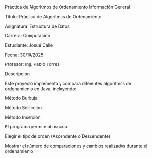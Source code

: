 Práctica de Algoritmos de Ordenamiento
 Información General

Título: Práctica de Algoritmos de Ordenamiento

Asignatura: Estructura de Datos

Carrera: Computación

Estudiante: Josué Calle

Fecha: 30/10/2025

Profesor: Ing. Pablo Torres

 Descripción

Este proyecto implementa y compara diferentes algoritmos de ordenamiento en Java, incluyendo:

Método Burbuja

Método Selección

Método Inserción

El programa permite al usuario:

Elegir el tipo de orden (Ascendente o Descendente)

Mostrar el número de comparaciones y cambios realizados durante el ordenamiento
